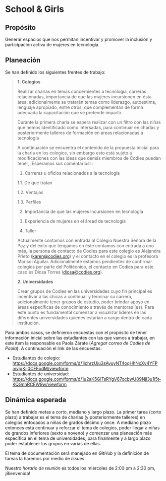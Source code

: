 School & Girls
====================

Propósito
---------------------
Generar espacios que nos permitan incentivar y promover la inclusión y participación activa de mujeres en tecnología. 

Planeación
---------------------
Se han definido los siguientes frentes de trabajo: 

> **1. Colegios**
> 
> Realizar charlas en temas concernientes a tecnología, carreras relacionadas, importancia de que las mujeres incursionen en ésta área, adicionalmente se tratarán temas como liderazgo, autoestima, lenguaje apropiado, entre otros, que complementan de forma adecuada la capacitación que se pretende impartir. 
>
>Durante la primera charla se espera realizar con un filtro con las niñas que hemos identificado como intersadas, para continuar en charlas y posteriormente talleres de formación en áreas relacionadas a tecnología
>
>A continuación se encuentra el contenido de la propuesta inicial para la charla en los colegios, sin embargo esto está sujeto a modificaciones con las ideas que demás miembros de Codies puedan tener, ¡Esperamos sus comentarios! :
>
>1. Carreras u oficios relacionados a la tecnología 
>
>   1.1. De qué tratan
>
>   1.2. Ventajas
>
>   1.3. Perfiles
>
>2. Importancia  de  que  las  mujeres  incursionen  en  tecnología
>
>3. Experiencia de mujeres en el áread de tecnología
>
>4. Taller
>
>Actualmente contamos con entrada al Colegio Nuestra Señora de la Paz y del éxito que tengamos en éste contamos con entrada a uno más, la persona de contacto de Codies para este colegio es Alejandra Prieto (karen@codies.org) y el contacto en el colegio es la profesora Marisol Aguilar. Adicionalmente estamos pendientes de confirmar colegios por parte del Politécnico, el contacto en Codies para este caso es Diosa Torres (diosa@codies.org).
>
>
> **2. Universidades**
>
> Crear grupos de Codies en las universidades cuyo fin principal es incentivar a las chicas a continuar y terminar su carrera, adicionalmente tener grupos de estudio, poder brindar apoyo en áreas específicas de conocimiento a través de mentoras (es). Para este punto es fundamental comenzar a visualizar líderes en las diferentes universidades quienes estarían a cargo dentro de cada institución.
>

Para ambos casos, se definieron encuestas con el propósito de tener información inicial sobre las estudiantes con las que vamos a trabajar, en este ítem la responsable es Paola Zárate (*Agregar correo de Codies de Paola*). A continuación el link de las encuestas:

+ Estudiantes de colegio: https://docs.google.com/forms/d/1ichrzUju3sAyuyNT4oqHhNxXv4YFPmvjgKij0CFEodM/viewform
+ Estudiantes de universidad: https://docs.google.com/forms/d/1u2aK5GITsRYgV67ocbwU89Njl3u1i5t-KQGnhRCEW9w/viewform

Dinámica esperada
---------------------
Se han definido metas a corto, mediano y largo plazo. La primer tarea (corto plazo) a trabajar es el tema de charlas (y posteriormente talleres) en colegios enfocados a niñas de grados décimo y once. A mediano plazo entonces está continuar y reforzar el tema de colegios, poder llegar a niñas de grandos inferiores (sexto a noveno) y comenzar una planeación más específica en el tema de universidades, para finalmente y a largo plazo poder establecer los grupos en varias de ellas.

El tema de documentación será manejado en *GitHub* y la definición de tareas la haremos por medio de *Issues*.

Nuestro *horario de reunión* es todos los miércoles de 2:00 pm a 2:30 pm, ¡Bienvenida!
